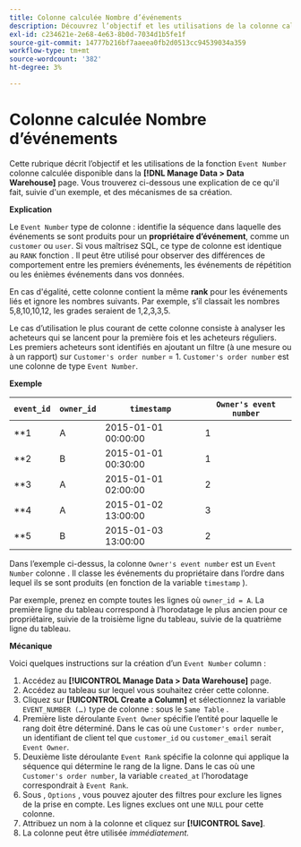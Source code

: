 ```yaml
---
title: Colonne calculée Nombre d’événements
description: Découvrez l’objectif et les utilisations de la colonne calculée Numéro d’événement .
exl-id: c234621e-2e68-4e63-8b0d-7034d1b5fe1f
source-git-commit: 14777b216bf7aaeea0fb2d0513cc94539034a359
workflow-type: tm+mt
source-wordcount: '382'
ht-degree: 3%

---
```


# Colonne calculée Nombre d’événements

Cette rubrique décrit l’objectif et les utilisations de la fonction `Event Number` colonne calculée disponible dans la **[!DNL Manage Data > Data Warehouse]** page. Vous trouverez ci-dessous une explication de ce qu&#39;il fait, suivie d&#39;un exemple, et des mécanismes de sa création.

**Explication**

Le `Event Number` type de colonne : identifie la séquence dans laquelle des événements se sont produits pour un **propriétaire d’événement**, comme un `customer` ou `user`. Si vous maîtrisez SQL, ce type de colonne est identique au `RANK` fonction . Il peut être utilisé pour observer des différences de comportement entre les premiers événements, les événements de répétition ou les énièmes événements dans vos données.

En cas d&#39;égalité, cette colonne contient la même **rank** pour les événements liés et ignore les nombres suivants. Par exemple, s’il classait les nombres 5,8,10,10,12, les grades seraient de 1,2,3,3,5.

Le cas d’utilisation le plus courant de cette colonne consiste à analyser les acheteurs qui se lancent pour la première fois et les acheteurs réguliers. Les premiers acheteurs sont identifiés en ajoutant un filtre (à une mesure ou à un rapport) sur `Customer's order number` = 1. `Customer's order number` est une colonne de type `Event Number`.

**Exemple**

| **`event_id`** | **`owner_id`** | **`timestamp`** | **`Owner's event number`** |
|--- |--- |--- |--- |
| **1 | A | 2015-01-01 00:00:00 | 1 |
| **2 | B | 2015-01-01 00:30:00 | 1 |
| **3 | A | 2015-01-01 02:00:00 | 2 |
| **4 | A | 2015-01-02 13:00:00 | 3 |
| **5 | B | 2015-01-03 13:00:00 | 2 |

Dans l’exemple ci-dessus, la colonne `Owner's event number` est un `Event Number` colonne . Il classe les événements du propriétaire dans l’ordre dans lequel ils se sont produits (en fonction de la variable `timestamp` ).

Par exemple, prenez en compte toutes les lignes où `owner_id = A`. La première ligne du tableau correspond à l’horodatage le plus ancien pour ce propriétaire, suivie de la troisième ligne du tableau, suivie de la quatrième ligne du tableau.

**Mécanique**

Voici quelques instructions sur la création d’un `Event Number` column :

1. Accédez au **[!UICONTROL Manage Data > Data Warehouse]** page.
1. Accédez au tableau sur lequel vous souhaitez créer cette colonne.
1. Cliquez sur **[!UICONTROL Create a Column]** et sélectionnez la variable `EVENT_NUMBER (…)` type de colonne : sous le `Same Table` .
1. Première liste déroulante `Event Owner` spécifie l’entité pour laquelle le rang doit être déterminé. Dans le cas où une `Customer's order number`, un identifiant de client tel que `customer_id` ou `customer_email` serait `Event Owner`.
1. Deuxième liste déroulante `Event Rank` spécifie la colonne qui applique la séquence qui détermine le rang de la ligne. Dans le cas où une `Customer's order number`, la variable `created_at` l’horodatage correspondrait à `Event Rank`.
1. Sous , `Options` , vous pouvez ajouter des filtres pour exclure les lignes de la prise en compte. Les lignes exclues ont une `NULL` pour cette colonne.
1. Attribuez un nom à la colonne et cliquez sur **[!UICONTROL Save]**.
1. La colonne peut être utilisée _immédiatement._
